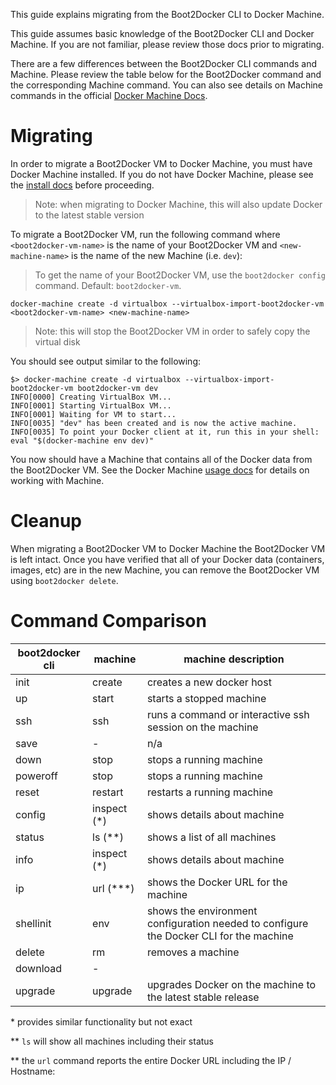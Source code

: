 This guide explains migrating from the Boot2Docker CLI to Docker Machine.

This guide assumes basic knowledge of the Boot2Docker CLI and Docker Machine.  If you are not familiar, please review those docs prior to migrating.

There are a few differences between the Boot2Docker CLI commands and Machine.  Please review the table below for the Boot2Docker command and the corresponding Machine command.  You can also see details on Machine commands in the official [Docker Machine Docs](http://docs.docker.com/machine/#subcommands).

# Migrating

In order to migrate a Boot2Docker VM to Docker Machine, you must have Docker Machine installed.  If you do not have Docker Machine, please see the [install docs](http://docs.docker.com/machine/#installation) before proceeding.

> Note: when migrating to Docker Machine, this will also update Docker to the latest stable version

To migrate a Boot2Docker VM, run the following command where `<boot2docker-vm-name>` is the name of your Boot2Docker VM and `<new-machine-name>` is the name of the new Machine (i.e. `dev`):

> To get the name of your Boot2Docker VM, use the `boot2docker config` command.  Default: `boot2docker-vm`.

```
docker-machine create -d virtualbox --virtualbox-import-boot2docker-vm <boot2docker-vm-name> <new-machine-name>
```

> Note: this will stop the Boot2Docker VM in order to safely copy the virtual disk

You should see output similar to the following:

```
$> docker-machine create -d virtualbox --virtualbox-import-boot2docker-vm boot2docker-vm dev
INFO[0000] Creating VirtualBox VM...                    
INFO[0001] Starting VirtualBox VM...                    
INFO[0001] Waiting for VM to start...                   
INFO[0035] "dev" has been created and is now the active machine. 
INFO[0035] To point your Docker client at it, run this in your shell: eval "$(docker-machine env dev)"
```

You now should have a Machine that contains all of the Docker data from the Boot2Docker VM.  See the Docker Machine [usage docs](http://docs.docker.com/machine/#getting-started-with-docker-machine-using-a-local-vm) for details on working with Machine.

# Cleanup
When migrating a Boot2Docker VM to Docker Machine the Boot2Docker VM is left intact.  Once you have verified that all of your Docker data (containers, images, etc) are in the new Machine, you can remove the Boot2Docker VM using `boot2docker delete`.

# Command Comparison

|  boot2docker cli | machine | machine description |
|----|----|----|
| init | create | creates a new docker host |
| up | start | starts a stopped machine |
| ssh | ssh | runs a command or interactive ssh session on the machine |
| save | - | n/a |
| down | stop | stops a running machine |
| poweroff | stop | stops a running machine |
| reset | restart | restarts a running machine |
| config | inspect (*) | shows details about machine |
| status | ls (**) | shows a list of all machines |
| info | inspect (*) | shows details about machine |
| ip | url (***) | shows the Docker URL for the machine |
| shellinit | env | shows the environment configuration needed to configure the Docker CLI for the machine |
| delete | rm | removes a machine |
| download | - | |
| upgrade | upgrade | upgrades Docker on the machine to the latest stable release |


\* provides similar functionality but not exact

** `ls` will show all machines including their status

** the `url` command reports the entire Docker URL including the IP / Hostname:
```
```
```
```
